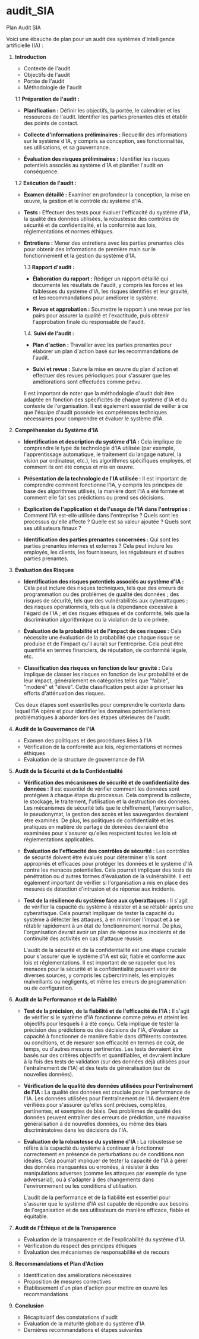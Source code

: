 # audit_SIA
Plan Audit SIA


Voici une ébauche de plan pour un audit des systèmes d'intelligence artificielle (IA) :

1. **Introduction**
    - Contexte de l'audit
    - Objectifs de l'audit
    - Portée de l'audit
    - Méthodologie de l'audit

    1.1 **Préparation de l'audit :** 

    - **Planification :** Définir les objectifs, la portée, le calendrier et les ressources de l'audit. Identifier les parties prenantes clés et établir des points de contact.
              
	- **Collecte d'informations préliminaires :** Recueillir des informations sur le système d'IA, y compris sa conception, ses fonctionnalités, ses utilisations, et sa gouvernance.
             
	- **Évaluation des risques préliminaires :** Identifier les risques potentiels associés au système d'IA et planifier l'audit en conséquence.

    1.2 **Exécution de l'audit :** 

    - **Examen détaillé :** Examiner en profondeur la conception, la mise en œuvre, la gestion et le contrôle du système d'IA.
              
	- **Tests :** Effectuer des tests pour évaluer l'efficacité du système d'IA, la qualité des données utilisées, la robustesse des contrôles de sécurité et de confidentialité, et la conformité aux lois, réglementations et normes éthiques.
              
	- **Entretiens :** Mener des entretiens avec les parties prenantes clés pour obtenir des informations de première main sur le fonctionnement et la gestion du système d'IA.

         1.3 **Rapport d'audit :** 

        - **Élaboration du rapport :** Rédiger un rapport détaillé qui documente les résultats de l'audit, y compris les forces et les faiblesses du système d'IA, les risques identifiés et leur gravité, et les recommandations pour améliorer le système.
              
		- **Revue et approbation :** Soumettre le rapport à une revue par les pairs pour assurer la qualité et l'exactitude, puis obtenir l'approbation finale du responsable de l'audit.

         1.4. **Suivi de l'audit :** 

        - **Plan d'action :** Travailler avec les parties prenantes pour élaborer un plan d'action basé sur les recommandations de l'audit.
              
		- **Suivi et revue :** Suivre la mise en œuvre du plan d'action et effectuer des revues périodiques pour s'assurer que les améliorations sont effectuées comme prévu.

         Il est important de noter que la méthodologie d'audit doit être adaptée en fonction des spécificités de chaque système d'IA et du contexte de l'organisation. Il est également essentiel de veiller à ce que l'équipe d'audit possède les compétences techniques nécessaires pour comprendre et évaluer le système d'IA.


2. **Compréhension du Système d'IA**

    - **Identification et description du système d'IA :** Cela implique de comprendre le type de technologie d'IA utilisée (par exemple, l'apprentissage automatique, le traitement du langage naturel, la vision par ordinateur, etc.), les algorithmes spécifiques employés, et comment ils ont été conçus et mis en œuvre. 

    - **Présentation de la technologie de l'IA utilisée :** Il est important de comprendre comment fonctionne l'IA, y compris les principes de base des algorithmes utilisés, la manière dont l'IA a été formée et comment elle fait ses prédictions ou prend ses décisions. 

    - **Explication de l'application et de l'usage de l'IA dans l'entreprise :** Comment l'IA est-elle utilisée dans l'entreprise ? Quels sont les processus qu'elle affecte ? Quelle est sa valeur ajoutée ? Quels sont ses utilisateurs finaux ?

    - **Identification des parties prenantes concernées :** Qui sont les parties prenantes internes et externes ? Cela peut inclure les employés, les clients, les fournisseurs, les régulateurs et d'autres parties prenantes.

3. **Évaluation des Risques**

    - **Identification des risques potentiels associés au système d'IA :** Cela peut inclure des risques techniques, tels que des erreurs de programmation ou des problèmes de qualité des données ; des risques de sécurité, tels que des vulnérabilités aux cyberattaques ; des risques opérationnels, tels que la dépendance excessive à l'égard de l'IA ; et des risques éthiques et de conformité, tels que la discrimination algorithmique ou la violation de la vie privée.

    - **Évaluation de la probabilité et de l'impact de ces risques :** Cela nécessite une évaluation de la probabilité que chaque risque se produise et de l'impact qu'il aurait sur l'entreprise. Cela peut être quantifié en termes financiers, de réputation, de conformité légale, etc.

    - **Classification des risques en fonction de leur gravité :** Cela implique de classer les risques en fonction de leur probabilité et de leur impact, généralement en catégories telles que "faible", "modéré" et "élevé". Cette classification peut aider à prioriser les efforts d'atténuation des risques.

     Ces deux étapes sont essentielles pour comprendre le contexte dans lequel l'IA opère et pour identifier les domaines potentiellement problématiques à aborder lors des étapes ultérieures de l'audit.

4. **Audit de la Gouvernance de l'IA**
    - Examen des politiques et des procédures liées à l'IA
    - Vérification de la conformité aux lois, réglementations et normes éthiques
    - Evaluation de la structure de gouvernance de l'IA

5. **Audit de la Sécurité et de la Confidentialité**

   - **Vérification des mécanismes de sécurité et de confidentialité des données :** Il est essentiel de vérifier comment les données sont protégées à chaque étape du processus. Cela comprend la collecte, le stockage, le traitement, l'utilisation et la destruction des données. Les mécanismes de sécurité tels que le chiffrement, l'anonymisation, le pseudonymat, la gestion des accès et les sauvegardes devraient être examinés. De plus, les politiques de confidentialité et les pratiques en matière de partage de données devraient être examinées pour s'assurer qu'elles respectent toutes les lois et réglementations applicables.

   - **Évaluation de l'efficacité des contrôles de sécurité :** Les contrôles de sécurité doivent être évalués pour déterminer s'ils sont appropriés et efficaces pour protéger les données et le système d'IA contre les menaces potentielles. Cela pourrait impliquer des tests de pénétration ou d'autres formes d'évaluation de la vulnérabilité. Il est également important de vérifier si l'organisation a mis en place des mesures de détection d'intrusion et de réponse aux incidents.

   - **Test de la résilience du système face aux cyberattaques :** Il s'agit de vérifier la capacité du système à résister et à se rétablir après une cyberattaque. Cela pourrait impliquer de tester la capacité du système à détecter les attaques, à en minimiser l'impact et à se rétablir rapidement à un état de fonctionnement normal. De plus, l'organisation devrait avoir un plan de réponse aux incidents et de continuité des activités en cas d'attaque réussie.

     L'audit de la sécurité et de la confidentialité est une étape cruciale pour s'assurer que le système d'IA est sûr, fiable et conforme aux lois et réglementations. Il est important de se rappeler que les menaces pour la sécurité et la confidentialité peuvent venir de diverses sources, y compris les cybercriminels, les employés malveillants ou négligents, et même les erreurs de programmation ou de configuration.



6. **Audit de la Performance et de la Fiabilité**

   - **Test de la précision, de la fiabilité et de l'efficacité de l'IA :** Il s'agit de vérifier si le système d'IA fonctionne comme prévu et atteint les objectifs pour lesquels il a été conçu. Cela implique de tester la précision des prédictions ou des décisions de l'IA, d'évaluer sa capacité à fonctionner de manière fiable dans différents contextes ou conditions, et de mesurer son efficacité en termes de coût, de temps, ou d'autres mesures pertinentes. Les tests devraient être basés sur des critères objectifs et quantifiables, et devraient inclure à la fois des tests de validation (sur des données déjà utilisées pour l'entraînement de l'IA) et des tests de généralisation (sur de nouvelles données).

   - **Vérification de la qualité des données utilisées pour l'entraînement de l'IA :** La qualité des données est cruciale pour la performance de l'IA. Les données utilisées pour l'entraînement de l'IA devraient être vérifiées pour s'assurer qu'elles sont précises, complètes, pertinentes, et exemptes de biais. Des problèmes de qualité des données peuvent entraîner des erreurs de prédiction, une mauvaise généralisation à de nouvelles données, ou même des biais discriminatoires dans les décisions de l'IA.

   - **Evaluation de la robustesse du système d'IA :** La robustesse se réfère à la capacité du système à continuer à fonctionner correctement en présence de perturbations ou de conditions non idéales. Cela pourrait impliquer de tester la capacité de l'IA à gérer des données manquantes ou erronées, à résister à des manipulations adverses (comme les attaques par exemple de type adversarial), ou à s'adapter à des changements dans l'environnement ou les conditions d'utilisation.

     L'audit de la performance et de la fiabilité est essentiel pour s'assurer que le système d'IA est capable de répondre aux besoins de l'organisation et de ses utilisateurs de manière efficace, fiable et équitable.

7. **Audit de l'Éthique et de la Transparence**
    - Évaluation de la transparence et de l'explicabilité du système d'IA
    - Vérification du respect des principes éthiques
    - Évaluation des mécanismes de responsabilité et de recours

8. **Recommandations et Plan d'Action**
    - Identification des améliorations nécessaires
    - Proposition de mesures correctives
    - Établissement d'un plan d'action pour mettre en œuvre les recommandations

9. **Conclusion**
    - Récapitulatif des constatations d'audit
    - Evaluation de la maturité globale du système d'IA
    - Dernières recommandations et étapes suivantes



